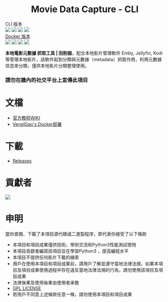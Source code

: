 <h1 align="center">Movie Data Capture - CLI</h1>

CLI 版本  
![](https://img.shields.io/badge/build-passing-brightgreen.svg?style=flat)
![](https://img.shields.io/github/license/yoshiko2/Movie_data_capture.svg?style=flat)
![](https://img.shields.io/github/release/yoshiko2/Movie_data_capture.svg?style=flat)
![](https://img.shields.io/badge/Python-3.7-yellow.svg?style=flat&logo=python)<br>
[Docker 版本](https://github.com/yoshiko2/docker-mdc)  
![](https://img.shields.io/badge/build-passing-brightgreen.svg?style=flat)
![](https://img.shields.io/github/license/yoshiko2/docker-mdc.svg?style=flat)
![](https://img.shields.io/github/release/yoshiko2/docker-mdc.svg?style=flat)
![](https://img.shields.io/badge/Python-3.7-yellow.svg?style=flat&logo=python)<br>


**本地電影元數據 抓取工具 | 刮削器**，配合本地影片管理軟件 Emby, Jellyfin, Kodi 等管理本地影片，該軟件起到分類與元數據（metadata）抓取作用，利用元數據信息來分類，僅供本地影片分類整理使用。
### 請勿在牆內的社交平台上宣傳此項目

# 文檔
* [官方教程WIKI](https://github.com/yoshiko2/Movie_Data_Capture/wiki)
* [VergilGao's Docker部署](https://github.com/VergilGao/docker-mdc)

# 下載
* [Releases](https://github.com/yoshiko2/Movie_Data_Capture/releases/latest)

# 貢獻者
[![](https://opencollective.com/movie_data_capture/contributors.svg?width=890)](https://github.com/yoshiko2/movie_data_Capture/graphs/contributors)

#  申明
當你查閱、下載了本項目源代碼或二進製程序，即代表你接受了以下條款

* 本項目和項目成果僅供技術，學術交流和Python3性能測試使用
* 本項目貢獻者編寫該項目旨在學習Python3 ，提高編程水平
* 本項目不提供任何影片下載的線索
* 用戶在使用本項目和項目成果前，請用戶了解並遵守當地法律法規，如果本項目及項目成果使用過程中存在違反當地法律法規的行為，請勿使用該項目及項目成果
* 法律後果及使用後果由使用者承擔
* [GPL LICENSE](https://github.com/yoshiko2/Movie_Data_Capture/blob/master/LICENSE)
* 若用戶不同意上述條款任意一條，請勿使用本項目和項目成果

